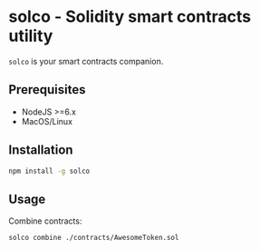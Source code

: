 # solco - Solidity smart contracts utility

`solco` is your smart contracts companion.

## Prerequisites

- NodeJS >=6.x
- MacOS/Linux

## Installation

```bash
npm install -g solco
```

## Usage

Combine contracts:

```bash
solco combine ./contracts/AwesomeToken.sol
```
